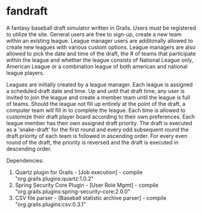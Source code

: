 # fandraft 
 

A fantasy baseball draft simulator written in Grails.   Users must be registered to utilize the site.   General users are free to sign-up, create a new team within an existing league.   League manager users are additonally allowed to create new leagues with various custom options.   League managers are also allowed to pick the date and time of the draft, the # of teams that participate within the league and whether the league consists of National League only, American League or a combination league of both american and national league players.

Leagues are initially created by a league manager.  Each league is assigned a scheduled draft date and time.   Up and until that draft time, any user is invited to join the league and create a member team until the league is full of teams.   Should the league not fill up entirely at the point of the draft, a computer team will fill in to complete the league.  Each time is allowed to customize their draft player board according to their own preferences.   Each league member has their own assigned draft priority.   The draft is executed as a 'snake-draft' for the first round and every odd subsequent round the draft priority of each team is followed in ascending order.   For every even round of the draft, the priority is reversed and the draft is executed in descending order.

Dependencies:

1. Quartz plugin for Grails - [Job execution] - compile "org.grails.plugins:quartz:1.0.2"
2. Spring Security Core Plugin - [User Role Mgmt] - compile "org.grails.plugins:spring-security-core:2.0.0"
3. CSV file parser - [Baseball statistic archive parser] - compile "org.grails.plugins:csv:0.3.1"
